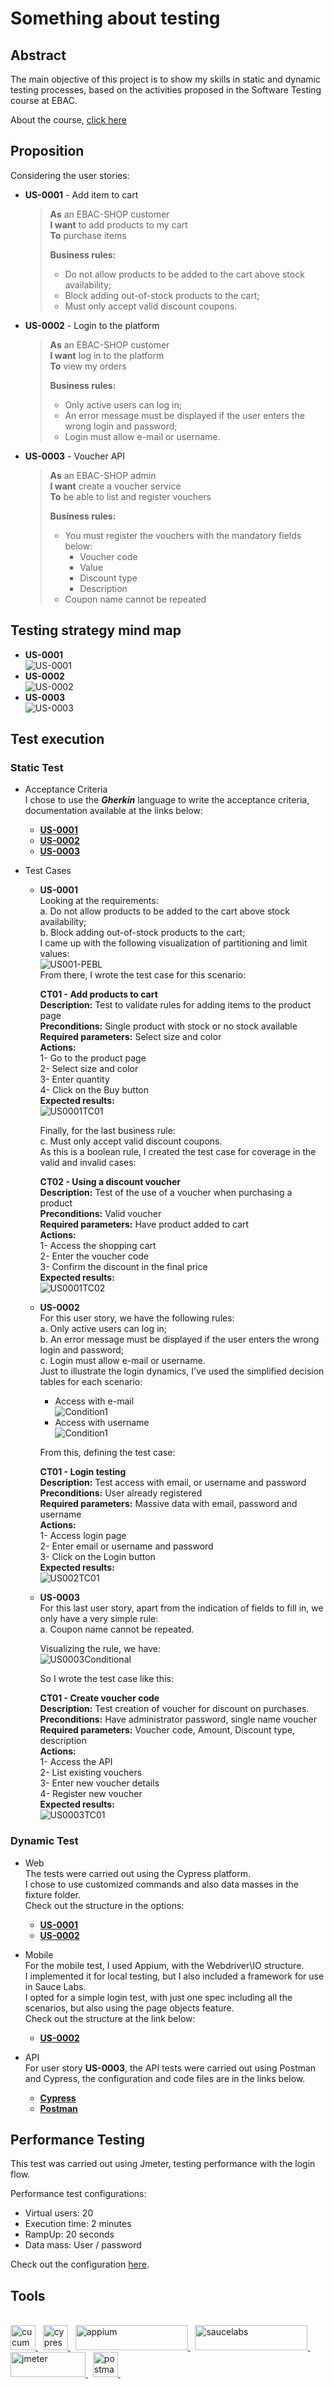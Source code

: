 # Something about testing

## Abstract

The main objective of this project is to show my skills in static and dynamic testing processes, based on the activities proposed in the Software Testing course at EBAC.

About the course, [click here](https://ebaconline.com.br/qualidade-de-software)

## Proposition

Considering the user stories:

- **US-0001** - Add item to cart <br>

  > **As** an EBAC-SHOP customer <br> **I want** to add products to my cart <br> **To** purchase items <br>
  >
  > **Business rules:**
  >
  > - Do not allow products to be added to the cart above stock availability;
  > - Block adding out-of-stock products to the cart;
  > - Must only accept valid discount coupons.

- **US-0002** - Login to the platform <br>
  > **As** an EBAC-SHOP customer <br> **I want** log in to the platform <br> **To** view my orders <br>
  >
  > **Business rules:**
  >
  > - Only active users can log in;
  > - An error message must be displayed if the user enters the wrong login and password;
  > - Login must allow e-mail or username.
- **US-0003** - Voucher API <br>
  > **As** an EBAC-SHOP admin <br> **I want** create a voucher service <br> **To** be able to list and register vouchers <br>
  >
  > **Business rules:**
  >
  > - You must register the vouchers with the mandatory fields below:
  >   - Voucher code
  >   - Value
  >   - Discount type
  >   - Description
  > - Coupon name cannot be repeated

## Testing strategy mind map

- **US-0001** <br>
  ![US-0001](img_readme/US-0001.png)
- **US-0002** <br>
  ![US-0002](img_readme/US-0002.png)
- **US-0003** <br>
  ![US-0003](img_readme/US-0003.png)

## Test execution

### Static Test

- Acceptance Criteria <br>
  I chose to use the **_Gherkin_** language to write the acceptance criteria, documentation available at the links below:

  - [**US-0001**](1_Scenarios/US-0001.feature)
  - [**US-0002**](1_Scenarios/US-0002.feature)
  - [**US-0003**](1_Scenarios/US-0003.feature)

- Test Cases

  - **US-0001** <br>
    Looking at the requirements: <br>
    a. Do not allow products to be added to the cart above stock availability;<br>
    b. Block adding out-of-stock products to the cart;<br>
    I came up with the following visualization of partitioning and limit values: <br>
    ![US001-PEBL](img_readme/US001-PEBL.png)
    <br>
    From there, I wrote the test case for this scenario: <br>

    **CT01 - Add products to cart** <br>
    **Description:** Test to validate rules for adding items to the product page <br>
    **Preconditions:** Single product with stock or no stock available <br>
    **Required parameters:** Select size and color <br>
    **Actions:** <br>
    1- Go to the product page <br>
    2- Select size and color <br>
    3- Enter quantity <br>
    4- Click on the Buy button <br>
    **Expected results:** <br>
    ![US0001TC01](img_readme/US001TC01.png)

    Finally, for the last business rule: <br>
    c. Must only accept valid discount coupons. <br>
    As this is a boolean rule, I created the test case for coverage in the valid and invalid cases: <br>

    **CT02 - Using a discount voucher** <br>
    **Description:** Test of the use of a voucher when purchasing a product <br>
    **Preconditions:** Valid voucher <br>
    **Required parameters:** Have product added to cart <br>
    **Actions:** <br>
    1- Access the shopping cart <br>
    2- Enter the voucher code <br>
    3- Confirm the discount in the final price <br>
    **Expected results:** <br>
    ![US0001TC02](img_readme/US001TC02.png)

  - **US-0002** <br>
    For this user story, we have the following rules: <br>
    a. Only active users can log in; <br>
    b. An error message must be displayed if the user enters the wrong login and password; <br>
    c. Login must allow e-mail or username. <br>
    Just to illustrate the login dynamics, I've used the simplified decision tables for each scenario:

    - Access with e-mail <br>
      ![Condition1](img_readme/US002Conditional1.png)
    - Access with username <br>
      ![Condition1](img_readme/US002Conditional2.png)

    From this, defining the test case: <br>

    **CT01 - Login testing** <br>
    **Description:** Test access with email, or username and password <br>
    **Preconditions:** User already registered <br>
    **Required parameters:** Massive data with email, password and username <br>
    **Actions:** <br>
    1- Access login page <br>
    2- Enter email or username and password <br>
    3- Click on the Login button <br>
    **Expected results:** <br>
    ![US002TC01](img_readme/US002TC01.png)

  - **US-0003** <br>
    For this last user story, apart from the indication of fields to fill in, we only have a very simple rule: <br>
    a. Coupon name cannot be repeated. <br>

    Visualizing the rule, we have: <br>
    ![US0003Conditional](img_readme/US003Conditional1.png)

    So I wrote the test case like this: <br>

    **CT01 - Create voucher code** <br>
    **Description:** Test creation of voucher for discount on purchases. <br>
    **Preconditions:** Have administrator password, single name voucher <br>
    **Required parameters:** Voucher code, Amount, Discount type, description <br>
    **Actions:** <br>
    1- Access the API <br>
    2- List existing vouchers <br>
    3- Enter new voucher details <br>
    4- Register new voucher <br>
    **Expected results:** <br>
    ![US0003TC01](img_readme/US003TC01.png)

### Dynamic Test

- Web <br>
  The tests were carried out using the Cypress platform.<br>
  I chose to use customized commands and also data masses in the fixture folder.<br>
  Check out the structure in the options:

  - [**US-0001**](2_Web_Testing/cypress/e2e/US001)
  - [**US-0002**](2_Web_Testing/cypress/e2e/US002)

- Mobile <br>
  For the mobile test, I used Appium, with the Webdriver\IO structure.<br>
  I implemented it for local testing, but I also included a framework for use in Sauce Labs.<br>
  I opted for a simple login test, with just one spec including all the scenarios, but also using the page objects feature.<br>
  Check out the structure at the link below:

  - [**US-0002**](3_Mobile_Testing/test/specs/US002)

- API <br>
  For user story **US-0003**, the API tests were carried out using Postman and Cypress, the configuration and code files are in the links below.
  - [**Cypress**](2_Web_Testing/cypress/e2e/US003)
  - [**Postman**](https://documenter.getpostman.com/view/22996953/2sA3XMjP3N)

## Performance Testing

This test was carried out using Jmeter, testing performance with the login flow.

Performance test configurations:

- Virtual users: 20
- Execution time: 2 minutes
- RampUp: 20 seconds
- Data mass: User / password

Check out the configuration [here](4_Performance_Testing).

## Tools

<br>
<a href="https://cucumber.io/" target="_blank" rel="noreferrer"> <img src="https://encrypted-tbn0.gstatic.com/images?q=tbn:ANd9GcQoiEs8iInyRBbmwwGExDQDBF77BJ-Ok54tpxjIHyUxGw&s" alt="cucumber" width="40" height="40"/> </a> &nbsp;
<a href="https://www.cypress.io" target="_blank" rel="noreferrer"> <img src="https://raw.githubusercontent.com/simple-icons/simple-icons/6e46ec1fc23b60c8fd0d2f2ff46db82e16dbd75f/icons/cypress.svg" alt="cypress" width="40" height="40"/> </a> &nbsp;
<a href="https://www.appium.io/" target="_blank" rel="noreferrer"> <img src="https://appium.io/docs/en/latest/assets/images/appium-logo-horiz.png" alt="appium" width="180" height="40"/> </a> &nbsp;
<a href="https://saucelabs.com/" target="_blank" rel="noreferrer"> <img src="https://saucelabs.com/images/logo.svg" alt="saucelabs" width="180" height="40"/> </a> &nbsp;
<a href="https://https://jmeter.apache.org/" target="_blank" rel="noreferrer"> <img src="https://jmeter.apache.org/images/logo.svg" alt="jmeter" width="120" height="40"/> </a> &nbsp;
<a href="https://postman.com" target="_blank" rel="noreferrer"> <img src="https://www.vectorlogo.zone/logos/getpostman/getpostman-icon.svg" alt="postman" width="40" height="40"/> </a> &nbsp;
